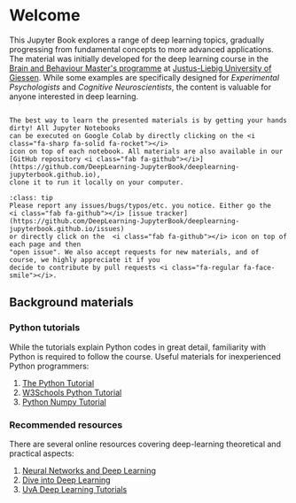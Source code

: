# Welcome

This Jupyter Book explores a range of deep learning topics, gradually progressing from fundamental 
concepts to more advanced applications. The material was initially developed for the deep learning 
course in the [Brain and Behaviour Master's programme](https://www.uni-giessen.de/de/studium/studienangebot/master/mbb?set_language=de) 
at [Justus-Liebig University of Giessen](https://www.uni-giessen.de/jlyou/en/index.html). 
While some examples are specifically designed for *Experimental Psychologists* and *Cognitive 
Neuroscientists*, the content is valuable for anyone interested in deep learning.

```{tableofcontents}
```

```{admonition} Play with notebooks!
The best way to learn the presented materials is by getting your hands dirty! All Jupyter Notebooks 
can be executed on Google Colab by directly clicking on the <i class="fa-sharp fa-solid fa-rocket"></i> 
icon on top of each notebook. All materials are also available in our
[GitHub repository <i class="fab fa-github"></i>](https://github.com/DeepLearning-JupyterBook/deeplearning-jupyterbook.github.io), 
clone it to run it locally on your computer.
```

```{admonition} Please give feedback!
:class: tip
Please report any issues/bugs/typos/etc. you notice. Either go the
<i class="fab fa-github"></i> [issue tracker](https://github.com/DeepLearning-JupyterBook/deeplearning-jupyterbook.github.io/issues) 
or directly click on the  <i class="fab fa-github"></i> icon on top of each page and then 
"open issue". We also accept requests for new materials, and of course, we highly appreciate it if you
decide to contribute by pull requests <i class="fa-regular fa-face-smile"></i>.
```


## Background materials

### Python tutorials

While the tutorials explain Python codes in great detail, familiarity with Python is required to 
follow the course. Useful materials for inexperienced Python programmers:
1. [The Python Tutorial](https://docs.python.org/3/tutorial/)
2. [W3Schools Python Tutorial](https://www.w3schools.com/python/)
3. [Python Numpy Tutorial](https://cs231n.github.io/python-numpy-tutorial/)

### Recommended resources
There are several online resources covering deep-learning theoretical and practical aspects:
1. [Neural Networks and Deep Learning](http://neuralnetworksanddeeplearning.com/)
2. [Dive into Deep Learning](https://d2l.ai/index.html)
3. [UvA Deep Learning Tutorials](https://uvadlc-notebooks.readthedocs.io/en/latest/)